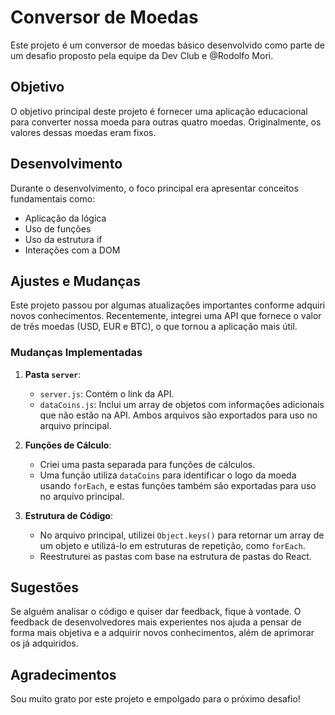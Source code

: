# Conversor de Moedas

Este projeto é um conversor de moedas básico desenvolvido como parte de um desafio proposto pela equipe da Dev Club e @Rodolfo Mori.

## Objetivo

O objetivo principal deste projeto é fornecer uma aplicação educacional para converter nossa moeda para outras quatro moedas. Originalmente, os valores dessas moedas eram fixos.

## Desenvolvimento

Durante o desenvolvimento, o foco principal era apresentar conceitos fundamentais como:
- Aplicação da lógica
- Uso de funções
- Uso da estrutura if
- Interações com a DOM

## Ajustes e Mudanças

Este projeto passou por algumas atualizações importantes conforme adquiri novos conhecimentos. Recentemente, integrei uma API que fornece o valor de três moedas (USD, EUR e BTC), o que tornou a aplicação mais útil.

### Mudanças Implementadas

1. **Pasta `server`**: 
   - `server.js`: Contém o link da API.
   - `dataCoins.js`: Inclui um array de objetos com informações adicionais que não estão na API. Ambos arquivos são exportados para uso no arquivo principal.

2. **Funções de Cálculo**:
   - Criei uma pasta separada para funções de cálculos.
   - Uma função utiliza `dataCoins` para identificar o logo da moeda usando `forEach`, e estas funções também são exportadas para uso no arquivo principal.

3. **Estrutura de Código**:
   - No arquivo principal, utilizei `Object.keys()` para retornar um array de um objeto e utilizá-lo em estruturas de repetição, como `forEach`.
   - Reestruturei as pastas com base na estrutura de pastas do React.

## Sugestões

Se alguém analisar o código e quiser dar feedback, fique à vontade. O feedback de desenvolvedores mais experientes nos ajuda a pensar de forma mais objetiva e a adquirir novos conhecimentos, além de aprimorar os já adquiridos. 

## Agradecimentos

Sou muito grato por este projeto e empolgado para o próximo desafio!
